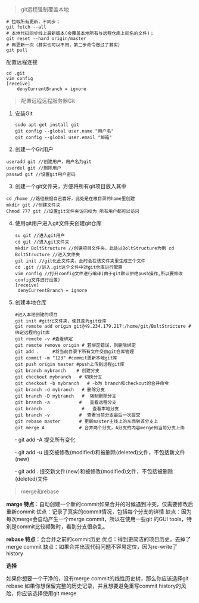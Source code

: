 > git远程强制覆盖本地

```shell
# 拉取所有更新，不同步；
git fetch --all
# 本地代码同步线上最新版本(会覆盖本地所有与远程仓库上同名的文件)；
git reset --hard origin/master
# 再更新一次（其实也可以不用，第二步命令做过了其实）
git pull
```

配置远程连接

```shell
cd .git 
vim config
[receive]    
	denyCurrentBranch = ignore
```

> 配置远程远程服务器Git

1. 安装Git

   ```shell
   sudo apt-get install git
   git config --global user.name "用户名"
   git config --global user.email "邮箱"
   ```

2. 创建一个Git用户

```shell
useradd git //创建用户，用户名为git 
userdel git //删除用户
passwd git //设置git用户密码
```

3. 创建一个git文件夹，方便将所有git项目放入其中

```shell
cd /home //路径根据自己喜好，此处是在根目录的home里创建 
mkdir git //创建文件夹
Chmod 777 git //设置git文件夹访问权为 所有用户都可以访问
```

4. 使用git用户进入git文件夹创建git仓库

   ```
   su git //进入git用户
   cd git //进入git文件夹
   mkdir BoltStructure //创建项目文件夹，此处以BoltStructure为例 cd BoltStructure //进入文件夹
   git init //git化此文件夹，此时会在该文件夹里生成三个文件
   cd .git //进入.git这个文件中对git仓库进行配置
   vim config //打开config文件进行编译(由于git默认拒绝push操作,所以要修改config文件进行设置)
   [receive]    
   	denyCurrentBranch = ignore
   ```

5. 创建本地仓库

   ```shell
   #进入本地创建的项目
   git init #git化文件夹，使其变为git仓库
   git remote add origin git@49.234.179.217:/home/git/BoltStricture #绑定远程的git库
   git remote -v #查看绑定
   git remote remove origin # 若绑定错误，则删除绑定
   git add .     #将当前目录下所有文件交由git仓库管理
   git commit -m "123" #commit更新本地git库
   git push origin master #push上传到远程git库
   git branch mybranch    # 创建分支
   git checkout mybranch   # 切换分支
   git checkout -b mybranch   # -b为 branch和checkout的合并命令
   git branch -d mybranch   # 删除分支
   git branch -D mybranch   #  强制删除分支
   git branch -a           #   查看远程分支
   git branch            	#   查看本地分支
   git branch -v           #  查看当前分支最后一次提交
   git rebase master       # 更新master主线上的东西到该分支上
   git merge A             # 合并两个分支，A分支的内容merge到当前分支上面
   ```
   
   **·**  git add -A  提交所有变化
   
   **·** git add -u  提交被修改(modified)和被删除(deleted)文件，不包括新文件(new)
   
   **·** git add .  提交新文件(new)和被修改(modified)文件，不包括被删除(deleted)文件

> merge和rebase

**marge 特点**：自动创建一个新的commit如果合并的时候遇到冲突，仅需要修改后重新commit
优点：记录了真实的commit情况，包括每个分支的详情
缺点：因为每次merge会自动产生一个merge commit，所以在使用一些git 的GUI tools，特别是commit比较频繁时，看到分支很杂乱。

**rebase 特点**：会合并之前的commit历史
优点：得到更简洁的项目历史，去掉了merge commit
缺点：如果合并出现代码问题不容易定位，因为re-write了history

**选择**

如果你想要一个干净的，没有merge commit的线性历史树，那么你应该选择git rebase
如果你想保留完整的历史记录，并且想要避免重写commit history的风险，你应该选择使用git merge


